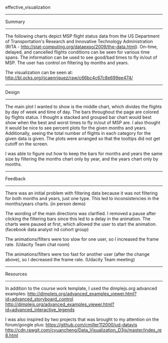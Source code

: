 effective_visualization

**********************
Summary
**********************
The following charts depict MSP flight status data from the US Department of 
Transportation's Research and Innovative Technology Administration (RITA - 
http://stat-computing.org/dataexpo/2009/the-data.html). On-time, delayed, and cancelled 
flights conditions can be seen for various time spans. The information can be used to see
good/bad times to fly in/out of MSP. The user has control on filtering by months and years.

The visualization can be seen at: http://bl.ocks.org/ricaenriquez/raw/c66bc4c67c8e699ee474/

**********************
Design
**********************
The main plot I wanted to show is the middle chart, which divides the flights by day of 
week and time of day. The bars throughout the page are colored by flights status. I 
thought a stacked and grouped bar chart would best show when the best and worst times to 
fly in/out of MSP are. I also thought it would be nice to see percent plots for the given 
months and years. Additionally, seeing the total number of flights in each category for 
the given data is given. The plots were arranged so that the tooltips did not get cutoff 
on the screen.

I was able to figure out how to keep the bars for months and years the same size by 
filtering the months chart only by year, and the years chart only by months.

**********************
Feedback
**********************
There was an initial problem with filtering data because it was not filtering for both 
months and years, just one type. This led to inconsistencies in the months/years charts. 
(in person demo)

The wording of the main directions was clarified.
I removed a pause after clicking the filtering bars since this led to a delay in the 
	animation.
The charts were paused at first, which allowed the user to start the animation.
(facebook data analyst nd cohort group)

The animations/filters were too slow for one user, so I increased the frame rate.
(Udacity Team chat room)

The animations/filters were too fast for another user (after the change above), so I 
decreased the frame rate.
(Udacity Team meeting)

**********************
Resources
**********************
In addition to the course work template, I used the dimplejs.org advanced examples:
http://dimplejs.org/advanced_examples_viewer.html?id=advanced_storyboard_control
http://dimplejs.org/advanced_examples_viewer.html?id=advanced_interactive_legends

I was also inspired by two projects that was brought to my attention on the forum/google
plus:
https://github.com/cmiller112000/ud-datavis
http://cdn.rawgit.com/cyuancheng/Data_Visualization_D3js/master/index_re8.html
